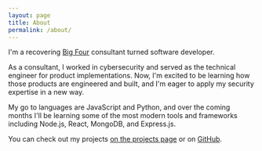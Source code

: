 ```yaml
---
layout: page
title: About
permalink: /about/
---
```


I'm a recovering [Big Four](https://en.wikipedia.org/wiki/Big_Four_accounting_firms) 
consultant turned software developer. 

As a consultant, I worked in cybersecurity and served as the technical engineer for product implementations. Now, I'm excited to be learning how those products are engineered and built, and I'm eager to apply my security expertise in a new way.

My go to languages are JavaScript and Python, and over the coming months I'll be learning some of the most modern tools and frameworks including Node.js, React, MongoDB, and Express.js.

You can check out my projects [on the projects page](/projects/) or on [GitHub](https://github.com/jongrim).
